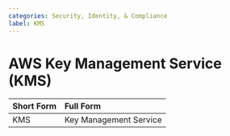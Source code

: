 ```yaml
---
categories: Security, Identity, & Compliance
label: KMS
---
```


# AWS Key Management Service (KMS)

Short Form | Full Form
:--- | :---
KMS | Key Management Service